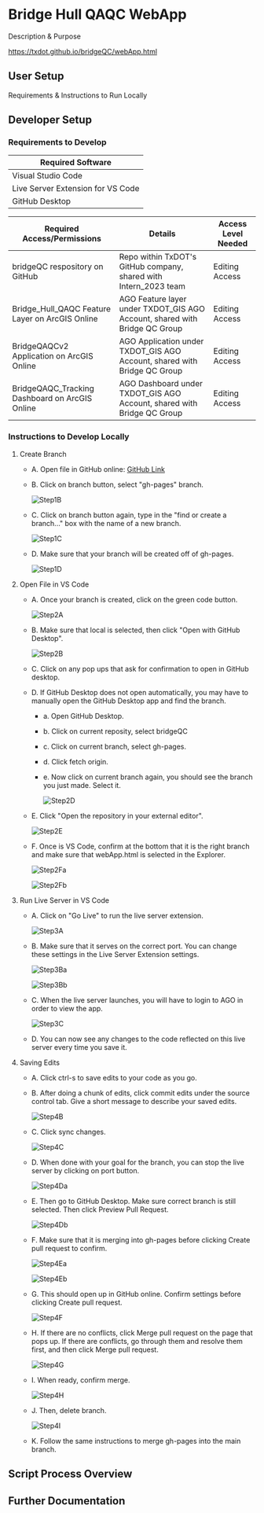 # Bridge Hull QAQC WebApp

Description & Purpose

https://txdot.github.io/bridgeQC/webApp.html

## User Setup

Requirements & Instructions to Run Locally

## Developer Setup

### Requirements to Develop
| Required Software |
| ----------- |
| Visual Studio Code |
| Live Server Extension for VS Code |
| GitHub Desktop |


| Required Access/Permissions | Details | Access Level Needed |
| ----------- | ----------- | ----------- | 
| bridgeQC respository on GitHub | Repo within TxDOT's GitHub company, shared with Intern_2023 team | Editing Access |
| Bridge_Hull_QAQC Feature Layer on ArcGIS Online | AGO Feature layer under TXDOT_GIS AGO Account, shared with Bridge QC Group | Editing Access |
| BridgeQAQCv2 Application on ArcGIS Online | AGO Application under TXDOT_GIS AGO Account, shared with Bridge QC Group | Editing Access |
| BridgeQAQC_Tracking Dashboard on ArcGIS Online | AGO Dashboard under TXDOT_GIS AGO Account, shared with Bridge QC Group | Editing Access |

### Instructions to Develop Locally

1. Create Branch
    - A. Open file in GitHub online: [GitHub Link](https://github.com/TxDOT/bridgeQC)
    - B. Click on branch button, select "gh-pages" branch.

        ![Step1B](/REFERENCES/Readme_Developing/Step1B.png "Step1B")
    
    - C. Click on branch button again, type in the "find or create a branch..." box with the name of a new branch.

        ![Step1C](/REFERENCES/Readme_Developing/Step1C.png "Step1C")
    
    - D. Make sure that your branch will be created off of gh-pages.

        ![Step1D](/REFERENCES/Readme_Developing/Step1D.png "Step1D")
    
2. Open File in VS Code
    - A. Once your branch is created, click on the green code button.

        ![Step2A](/REFERENCES/Readme_Developing/Step2A.png "Step2A")

    - B. Make sure that local is selected, then click "Open with GitHub Desktop".

        ![Step2B](/REFERENCES/Readme_Developing/Step2B.png "Step2B")

    - C. Click on any pop ups that ask for confirmation to open in GitHub desktop.
    - D. If GitHub Desktop does not open automatically, you may have to manually open the GitHub Desktop app and find the branch.
        - a. Open GitHub Desktop.
        - b. Click on current reposity, select bridgeQC
        - c. Click on current branch, select gh-pages.
        - d. Click fetch origin.  
        - e. Now click on current branch again, you should see the branch you just made. Select it. 

            ![Step2D](/REFERENCES/Readme_Developing/Step2D.png "Step2D")
        
    - E. Click "Open the repository in your external editor".

        ![Step2E](/REFERENCES/Readme_Developing/Step2E.png "Step2E")
    
    - F. Once is VS Code, confirm at the bottom that it is the right branch and make sure that webApp.html is selected in the Explorer.

        ![Step2Fa](/REFERENCES/Readme_Developing/Step2Fa.png "Step2Fa")

        ![Step2Fb](/REFERENCES/Readme_Developing/Step2Fb.png "Step2Fb")

3. Run Live Server in VS Code
    - A. Click on "Go Live" to run the live server extension.

        ![Step3A](/REFERENCES/Readme_Developing/Step3A.png "Step3A")

    - B. Make sure that it serves on the correct port. You can change these settings in the Live Server Extension settings.

        ![Step3Ba](/REFERENCES/Readme_Developing/Step3Ba.png "Step3Ba")

        ![Step3Bb](/REFERENCES/Readme_Developing/Step3Bb.png "Step3Bb")

    - C. When the live server launches, you will have to login to AGO in order to view the app.

        ![Step3C](/REFERENCES/Readme_Developing/Step3C.png "Step3C")

    - D. You can now see any changes to the code reflected on this live server every time you save it.

4. Saving Edits
    - A. Click ctrl-s to save edits to your code as you go.
    - B. After doing a chunk of edits, click commit edits under the source control tab. Give a short message to describe your saved edits.

        ![Step4B](/REFERENCES/Readme_Developing/Step4B.png "Step4B")

    - C. Click sync changes.

        ![Step4C](/REFERENCES/Readme_Developing/Step4C.png "Step4C")

    - D. When done with your goal for the branch, you can stop the live server by clicking on port button.

        ![Step4Da](/REFERENCES/Readme_Developing/Step4Da.png "Step4Da")

    - E. Then go to GitHub Desktop. Make sure correct branch is still selected. Then click Preview Pull Request.

        ![Step4Db](/REFERENCES/Readme_Developing/Step4Db.png "Step4Db")

    - F. Make sure that it is merging into gh-pages before clicking Create pull request to confirm.

        ![Step4Ea](/REFERENCES/Readme_Developing/Step4Ea.png "Step4Ea")

        ![Step4Eb](/REFERENCES/Readme_Developing/Step4Eb.png "Step4Eb")

    - G. This should open up in GitHub online. Confirm settings before clicking Create pull request.

        ![Step4F](/REFERENCES/Readme_Developing/Step4F.png "Step4F")

    - H. If there are no conflicts, click Merge pull request on the page that pops up. If there are conflicts, go through them and resolve them first, and then click Merge pull request.

        ![Step4G](/REFERENCES/Readme_Developing/Step4G.png "Step4G")

    - I. When ready, confirm merge.

        ![Step4H](/REFERENCES/Readme_Developing/Step4H.png "Step4H")
    
    - J. Then, delete branch.
        
        ![Step4I](/REFERENCES/Readme_Developing/Step4I.png "Step4I")

    - K. Follow the same instructions to merge gh-pages into the main branch.

## Script Process Overview


## Further Documentation

